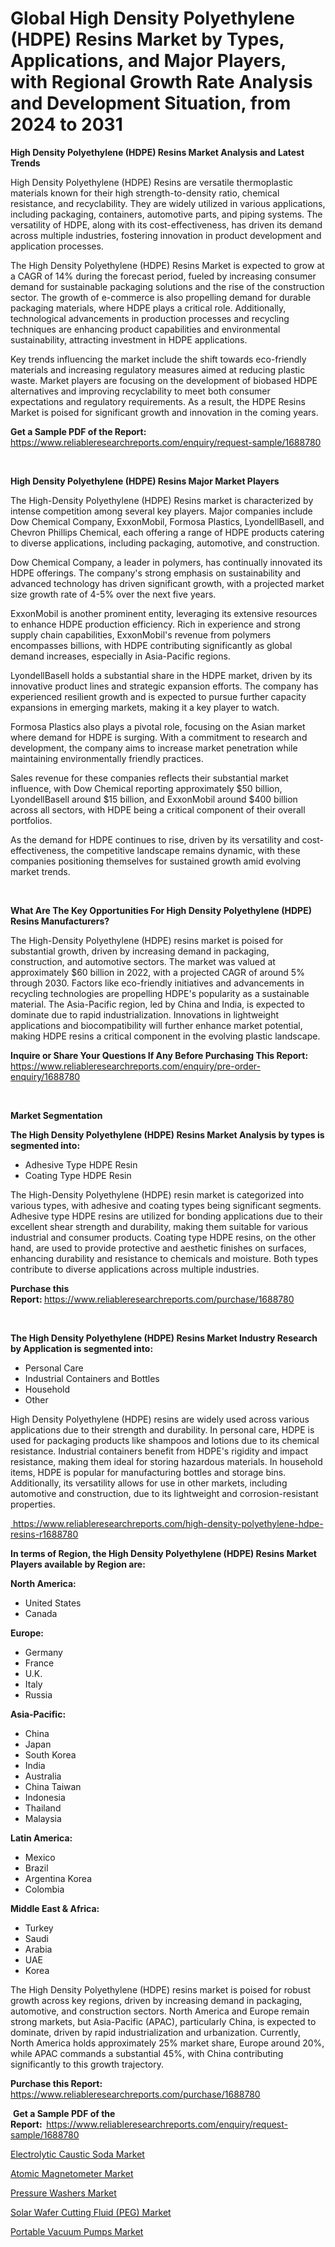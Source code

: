 <p><h1>Global High Density Polyethylene (HDPE) Resins Market by Types, Applications, and Major Players, with Regional Growth Rate Analysis and Development Situation, from 2024 to 2031</h1></p><p><strong>High Density Polyethylene (HDPE) Resins Market Analysis and Latest Trends</strong></p>
<p><p>High Density Polyethylene (HDPE) Resins are versatile thermoplastic materials known for their high strength-to-density ratio, chemical resistance, and recyclability. They are widely utilized in various applications, including packaging, containers, automotive parts, and piping systems. The versatility of HDPE, along with its cost-effectiveness, has driven its demand across multiple industries, fostering innovation in product development and application processes.</p><p>The High Density Polyethylene (HDPE) Resins Market is expected to grow at a CAGR of 14% during the forecast period, fueled by increasing consumer demand for sustainable packaging solutions and the rise of the construction sector. The growth of e-commerce is also propelling demand for durable packaging materials, where HDPE plays a critical role. Additionally, technological advancements in production processes and recycling techniques are enhancing product capabilities and environmental sustainability, attracting investment in HDPE applications.</p><p>Key trends influencing the market include the shift towards eco-friendly materials and increasing regulatory measures aimed at reducing plastic waste. Market players are focusing on the development of biobased HDPE alternatives and improving recyclability to meet both consumer expectations and regulatory requirements. As a result, the HDPE Resins Market is poised for significant growth and innovation in the coming years.</p></p>
<p><strong>Get a Sample PDF of the Report:&nbsp;</strong> <a href="https://www.reliableresearchreports.com/enquiry/request-sample/1688780?utm_campaign=13&utm_medium=2&utm_source=Github&utm_content=ia&utm_term=19102024&utm_id=high-density-polyethylene-hdpe-resins">https://www.reliableresearchreports.com/enquiry/request-sample/1688780</a></p>
<p>&nbsp;</p>
<p><strong>High Density Polyethylene (HDPE) Resins Major Market Players</strong></p>
<p><p>The High-Density Polyethylene (HDPE) Resins market is characterized by intense competition among several key players. Major companies include Dow Chemical Company, ExxonMobil, Formosa Plastics, LyondellBasell, and Chevron Phillips Chemical, each offering a range of HDPE products catering to diverse applications, including packaging, automotive, and construction.</p><p>Dow Chemical Company, a leader in polymers, has continually innovated its HDPE offerings. The company's strong emphasis on sustainability and advanced technology has driven significant growth, with a projected market size growth rate of 4-5% over the next five years.</p><p>ExxonMobil is another prominent entity, leveraging its extensive resources to enhance HDPE production efficiency. Rich in experience and strong supply chain capabilities, ExxonMobil's revenue from polymers encompasses billions, with HDPE contributing significantly as global demand increases, especially in Asia-Pacific regions.</p><p>LyondellBasell holds a substantial share in the HDPE market, driven by its innovative product lines and strategic expansion efforts. The company has experienced resilient growth and is expected to pursue further capacity expansions in emerging markets, making it a key player to watch.</p><p>Formosa Plastics also plays a pivotal role, focusing on the Asian market where demand for HDPE is surging. With a commitment to research and development, the company aims to increase market penetration while maintaining environmentally friendly practices.</p><p>Sales revenue for these companies reflects their substantial market influence, with Dow Chemical reporting approximately $50 billion, LyondellBasell around $15 billion, and ExxonMobil around $400 billion across all sectors, with HDPE being a critical component of their overall portfolios.</p><p>As the demand for HDPE continues to rise, driven by its versatility and cost-effectiveness, the competitive landscape remains dynamic, with these companies positioning themselves for sustained growth amid evolving market trends.</p></p>
<p>&nbsp;</p>
<p><strong>What Are The Key Opportunities For High Density Polyethylene (HDPE) Resins Manufacturers?</strong></p>
<p><p>The High-Density Polyethylene (HDPE) resins market is poised for substantial growth, driven by increasing demand in packaging, construction, and automotive sectors. The market was valued at approximately $60 billion in 2022, with a projected CAGR of around 5% through 2030. Factors like eco-friendly initiatives and advancements in recycling technologies are propelling HDPE's popularity as a sustainable material. The Asia-Pacific region, led by China and India, is expected to dominate due to rapid industrialization. Innovations in lightweight applications and biocompatibility will further enhance market potential, making HDPE resins a critical component in the evolving plastic landscape.</p></p>
<p><strong>Inquire or Share Your Questions If Any Before Purchasing This Report:</strong> <a href="https://www.reliableresearchreports.com/enquiry/pre-order-enquiry/1688780?utm_campaign=13&utm_medium=2&utm_source=Github&utm_content=ia&utm_term=19102024&utm_id=high-density-polyethylene-hdpe-resins">https://www.reliableresearchreports.com/enquiry/pre-order-enquiry/1688780</a></p>
<p>&nbsp;</p>
<p><strong>Market Segmentation</strong></p>
<p><strong>The High Density Polyethylene (HDPE) Resins Market Analysis by types is segmented into:</strong></p>
<p><ul><li>Adhesive Type HDPE Resin</li><li>Coating Type HDPE Resin</li></ul></p>
<p><p>The High-Density Polyethylene (HDPE) resin market is categorized into various types, with adhesive and coating types being significant segments. Adhesive type HDPE resins are utilized for bonding applications due to their excellent shear strength and durability, making them suitable for various industrial and consumer products. Coating type HDPE resins, on the other hand, are used to provide protective and aesthetic finishes on surfaces, enhancing durability and resistance to chemicals and moisture. Both types contribute to diverse applications across multiple industries.</p></p>
<p><strong>Purchase this Report:&nbsp;</strong><a href="https://www.reliableresearchreports.com/purchase/1688780?utm_campaign=13&utm_medium=2&utm_source=Github&utm_content=ia&utm_term=19102024&utm_id=high-density-polyethylene-hdpe-resins">https://www.reliableresearchreports.com/purchase/1688780</a></p>
<p>&nbsp;</p>
<p><strong>The High Density Polyethylene (HDPE) Resins Market Industry Research by Application is segmented into:</strong></p>
<p><ul><li>Personal Care</li><li>Industrial Containers and Bottles</li><li>Household</li><li>Other</li></ul></p>
<p><p>High Density Polyethylene (HDPE) resins are widely used across various applications due to their strength and durability. In personal care, HDPE is used for packaging products like shampoos and lotions due to its chemical resistance. Industrial containers benefit from HDPE's rigidity and impact resistance, making them ideal for storing hazardous materials. In household items, HDPE is popular for manufacturing bottles and storage bins. Additionally, its versatility allows for use in other markets, including automotive and construction, due to its lightweight and corrosion-resistant properties.</p></p>
<p><a href="https://www.reliableresearchreports.com/high-density-polyethylene-hdpe-resins-r1688780?utm_campaign=13&utm_medium=2&utm_source=Github&utm_content=ia&utm_term=19102024&utm_id=high-density-polyethylene-hdpe-resins">&nbsp;https://www.reliableresearchreports.com/high-density-polyethylene-hdpe-resins-r1688780</a></p>
<p><strong>In terms of Region, the High Density Polyethylene (HDPE) Resins Market Players available by Region are:</strong></p>
<p>
    <p> <strong> North America: </strong>
        <ul>
            <li>United States</li>
            <li>Canada</li>
        </ul>
        </p> 
    <p> <strong> Europe: </strong>
        <ul>
            <li>Germany</li>
            <li>France</li>
            <li>U.K.</li>
            <li>Italy</li>
            <li>Russia</li>
        </ul>
        </p> 
    <p> <strong> Asia-Pacific: </strong>
        <ul>
            <li>China</li>
            <li>Japan</li>
            <li>South Korea</li>
            <li>India</li>
            <li>Australia</li>
            <li>China Taiwan</li>
            <li>Indonesia</li>
            <li>Thailand</li>
            <li>Malaysia</li>
        </ul>
        </p> 
    <p> <strong> Latin America: </strong>
        <ul>
            <li>Mexico</li>
            <li>Brazil</li>
            <li>Argentina Korea</li>
            <li>Colombia</li>
        </ul>
        </p> 
    <p> <strong> Middle East & Africa: </strong>
        <ul>
            <li>Turkey</li>
            <li>Saudi</li>
            <li>Arabia</li>
            <li>UAE</li>
            <li>Korea</li>
        </ul>
    </p>
    </p>
<p><p>The High Density Polyethylene (HDPE) resins market is poised for robust growth across key regions, driven by increasing demand in packaging, automotive, and construction sectors. North America and Europe remain strong markets, but Asia-Pacific (APAC), particularly China, is expected to dominate, driven by rapid industrialization and urbanization. Currently, North America holds approximately 25% market share, Europe around 20%, while APAC commands a substantial 45%, with China contributing significantly to this growth trajectory.</p></p>
<p><strong>Purchase this Report: </strong><a href="https://www.reliableresearchreports.com/purchase/1688780?utm_campaign=13&utm_medium=2&utm_source=Github&utm_content=ia&utm_term=19102024&utm_id=high-density-polyethylene-hdpe-resins">https://www.reliableresearchreports.com/purchase/1688780</a></p>
<p>&nbsp;<strong>Get a Sample PDF of the Report:&nbsp;&nbsp;</strong><a href="https://www.reliableresearchreports.com/enquiry/request-sample/1688780?utm_campaign=13&utm_medium=2&utm_source=Github&utm_content=ia&utm_term=19102024&utm_id=high-density-polyethylene-hdpe-resins">https://www.reliableresearchreports.com/enquiry/request-sample/1688780</a></p>
<p><strong></strong></p>
<p><p><a href="https://github.com/roydonhol47/Market-Research-Report-List-1/blob/main/electrolytic-caustic-soda-market.md?utm_campaign=13&utm_medium=2&utm_source=Github&utm_content=ia&utm_term=19102024&utm_id=high-density-polyethylene-hdpe-resins">Electrolytic Caustic Soda Market</a></p><p><a href="https://www.linkedin.com/pulse/charting-future-comprehensive-analysis-global-atomic-magnetometer-oedzf?utm_campaign=13&utm_medium=2&utm_source=Github&utm_content=ia&utm_term=19102024&utm_id=high-density-polyethylene-hdpe-resins">Atomic Magnetometer Market</a></p><p><a href="https://issuu.com/reportprime-2/docs/pressure-washers-market-size-2030.p_7ee346f221c22b?utm_campaign=13&utm_medium=2&utm_source=Github&utm_content=ia&utm_term=19102024&utm_id=high-density-polyethylene-hdpe-resins">Pressure Washers Market</a></p><p><a href="https://github.com/maniehilp9ib/Market-Research-Report-List-1/blob/main/solar-wafer-cutting-fluid-peg-market.md?utm_campaign=13&utm_medium=2&utm_source=Github&utm_content=ia&utm_term=19102024&utm_id=high-density-polyethylene-hdpe-resins">Solar Wafer Cutting Fluid (PEG) Market</a></p><p><a href="https://www.linkedin.com/pulse/market-insights-global-portable-vacuum-pumps-forecast-innovation-628zf?utm_campaign=13&utm_medium=2&utm_source=Github&utm_content=ia&utm_term=19102024&utm_id=high-density-polyethylene-hdpe-resins">Portable Vacuum Pumps Market</a></p></p>